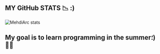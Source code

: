 ## MY GitHub STATS 📉 :)

 ![MehdiArc stats](https://github-readme-stats.vercel.app/api?username=MehdiArc&count_private=true&theme=radical)
 
 ## My goal is to learn programming in the summer؛)🙂✨
